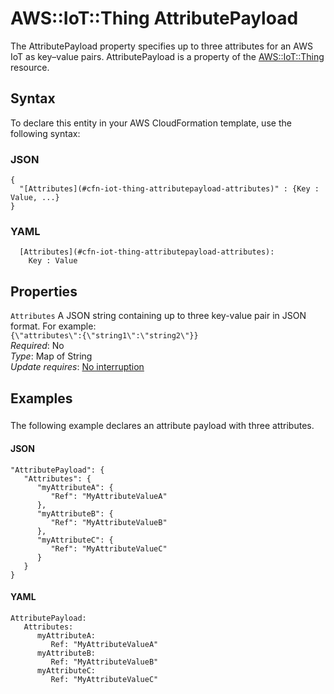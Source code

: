 # AWS::IoT::Thing AttributePayload<a name="aws-properties-iot-thing-attributepayload"></a>

The AttributePayload property specifies up to three attributes for an AWS IoT as key–value pairs\. AttributePayload is a property of the [AWS::IoT::Thing](https://docs.aws.amazon.com/AWSCloudFormation/latest/UserGuide/aws-resource-iot-thing.html) resource\.

## Syntax<a name="aws-properties-iot-thing-attributepayload-syntax"></a>

To declare this entity in your AWS CloudFormation template, use the following syntax:

### JSON<a name="aws-properties-iot-thing-attributepayload-syntax.json"></a>

```
{
  "[Attributes](#cfn-iot-thing-attributepayload-attributes)" : {Key : Value, ...}
}
```

### YAML<a name="aws-properties-iot-thing-attributepayload-syntax.yaml"></a>

```
  [Attributes](#cfn-iot-thing-attributepayload-attributes): 
    Key : Value
```

## Properties<a name="aws-properties-iot-thing-attributepayload-properties"></a>

`Attributes`  <a name="cfn-iot-thing-attributepayload-attributes"></a>
A JSON string containing up to three key\-value pair in JSON format\. For example:  
 `{\"attributes\":{\"string1\":\"string2\"}}`   
*Required*: No  
*Type*: Map of String  
*Update requires*: [No interruption](https://docs.aws.amazon.com/AWSCloudFormation/latest/UserGuide/using-cfn-updating-stacks-update-behaviors.html#update-no-interrupt)

## Examples<a name="aws-properties-iot-thing-attributepayload--examples"></a>

### <a name="aws-properties-iot-thing-attributepayload--examples--"></a>

The following example declares an attribute payload with three attributes\.

#### JSON<a name="aws-properties-iot-thing-attributepayload--examples----json"></a>

```
"AttributePayload": {
   "Attributes": {
      "myAttributeA": {
         "Ref": "MyAttributeValueA"
      },
      "myAttributeB": {
         "Ref": "MyAttributeValueB"
      },
      "myAttributeC": {
         "Ref": "MyAttributeValueC"
      }
   }
}
```

#### YAML<a name="aws-properties-iot-thing-attributepayload--examples----yaml"></a>

```
AttributePayload: 
   Attributes: 
      myAttributeA: 
         Ref: "MyAttributeValueA"
      myAttributeB: 
         Ref: "MyAttributeValueB"
      myAttributeC: 
         Ref: "MyAttributeValueC"
```